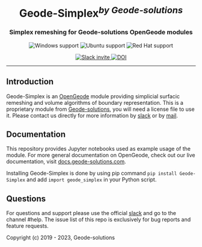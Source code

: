 <h1 align="center">Geode-Simplex<sup><i>by Geode-solutions</i></sup></h1>
<h3 align="center">Simplex remeshing for Geode-solutions OpenGeode modules</h3>

<!-- <p align="center">
  <img src="https://github.com/Geode-solutions/OpenGeode-Geosciences/workflows/CI/badge.svg" alt="Build Status">
  <img src="https://github.com/Geode-solutions/OpenGeode-Geosciences/workflows/CD/badge.svg" alt="Deploy Status">
  <img src="https://codecov.io/gh/Geode-solutions/OpenGeode-Geosciences/branch/master/graph/badge.svg" alt="Coverage Status">
  <img src="https://img.shields.io/github/release/Geode-solutions/OpenGeode-Geosciences.svg" alt="Version">
  <img src="https://img.shields.io/pypi/v/opengeode-geosciences" alt="PyPI" >
</p> -->

<p align="center">
  <img src="https://img.shields.io/static/v1?label=Windows&logo=windows&logoColor=white&message=support&color=success" alt="Windows support">
  <img src="https://img.shields.io/static/v1?label=Ubuntu&logo=Ubuntu&logoColor=white&message=support&color=success" alt="Ubuntu support">
  <img src="https://img.shields.io/static/v1?label=Red%20Hat&logo=Red-Hat&logoColor=white&message=support&color=success" alt="Red Hat support">
</p>

<p align="center">
  <!-- <img src="https://img.shields.io/badge/C%2B%2B-11-blue.svg" alt="Language">
  <img src="https://img.shields.io/badge/license-MIT-blue.svg" alt="License">
  <img src="https://img.shields.io/badge/%20%20%F0%9F%93%A6%F0%9F%9A%80-semantic--release-e10079.svg" alt="Semantic-release"> -->
  <a href="https://opengeode-slack-invite.herokuapp.com">
    <img src="https://opengeode-slack-invite.herokuapp.com/badge.svg" alt="Slack invite">
  </a>
  <a href="https://doi.org/10.5281/zenodo.4427907">
    <img src="https://zenodo.org/badge/DOI/10.5281/zenodo.4427907.svg" alt="DOI">
  </a>
</p>

---

## Introduction

Geode-Simplex is an [OpenGeode](https://github.com/Geode-solutions/OpenGeode) module providing simplicial surfacic remeshing and volume algorithms of boundary representation.
This is a proprietary module from [Geode-solutions](https://geode-solutions.com), you will need a license file to use it.
Please contact us directly for more information by [slack](https://slackin-opengeode.herokuapp.com) or by [mail](mailto:contact@geode-solutions.com).

## Documentation

This repository provides Jupyter notebooks used as example usage of the module.
For more general documentation on OpenGeode, check out our live documentation, visit [docs.geode-solutions.com](https://docs.geode-solutions.com).

Installing Geode-Simplex is done by using pip command ```pip install Geode-Simplex``` and add ```import geode_simplex``` in your Python script.

## Questions

For questions and support please use the official [slack](https://slackin-opengeode.herokuapp.com) and go to the channel #help. The issue list of this repo is exclusively for bug reports and feature requests. 

Copyright (c) 2019 - 2023, Geode-solutions
